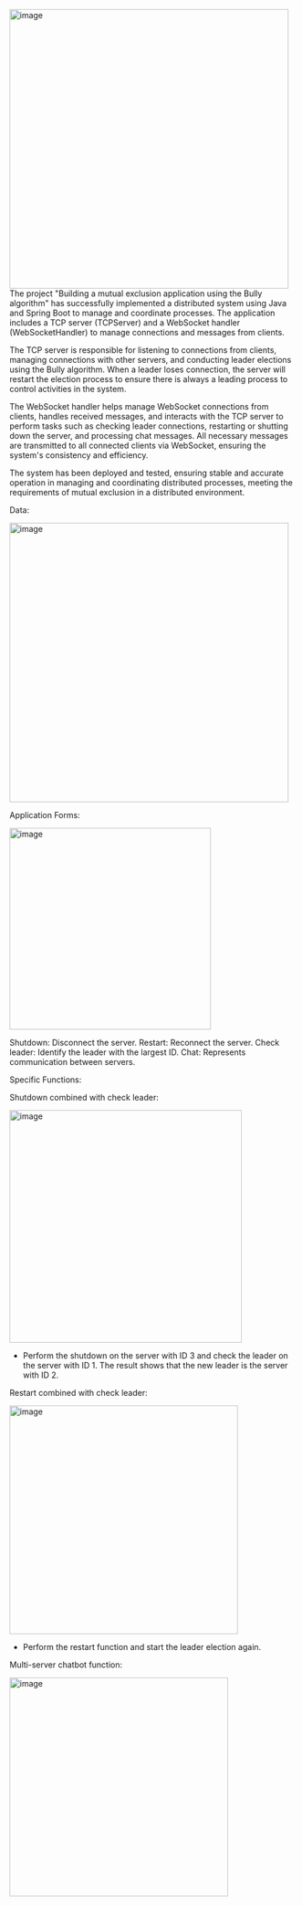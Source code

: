 <img width="489" alt="image" src="https://github.com/user-attachments/assets/bb20e5e5-4c47-40f4-8381-86e27304c4ea">The project "Building a mutual exclusion application using the Bully algorithm" has successfully implemented a distributed system using Java and Spring Boot to manage and coordinate processes. The application includes a TCP server (TCPServer) and a WebSocket handler (WebSocketHandler) to manage connections and messages from clients.

The TCP server is responsible for listening to connections from clients, managing connections with other servers, and conducting leader elections using the Bully algorithm. When a leader loses connection, the server will restart the election process to ensure there is always a leading process to control activities in the system.

The WebSocket handler helps manage WebSocket connections from clients, handles received messages, and interacts with the TCP server to perform tasks such as checking leader connections, restarting or shutting down the server, and processing chat messages. All necessary messages are transmitted to all connected clients via WebSocket, ensuring the system's consistency and efficiency.

The system has been deployed and tested, ensuring stable and accurate operation in managing and coordinating distributed processes, meeting the requirements of mutual exclusion in a distributed environment.


Data:

<img width="489" alt="image" src="https://github.com/user-attachments/assets/f0319ad6-a71f-477b-9ecc-3369cbd0cb30">


Application Forms:

<img width="353" alt="image" src="https://github.com/user-attachments/assets/200be047-ce5c-49ca-82c8-6f28588a441d">

Shutdown: Disconnect the server.
Restart: Reconnect the server.
Check leader: Identify the leader with the largest ID.
Chat: Represents communication between servers.


Specific Functions:

Shutdown combined with check leader:

<img width="407" alt="image" src="https://github.com/user-attachments/assets/d730bf11-7f00-478f-8d1f-2f151d4fd4d0">

- Perform the shutdown on the server with ID 3 and check the leader on the server with ID 1.
The result shows that the new leader is the server with ID 2.


Restart combined with check leader:

<img width="400" alt="image" src="https://github.com/user-attachments/assets/8cc1ba73-9de1-4f42-92ff-e794c04e2f8a">

- Perform the restart function and start the leader election again.


Multi-server chatbot function:

<img width="383" alt="image" src="https://github.com/user-attachments/assets/6f145772-3cdd-4bd3-8d57-ea69699af9c0">
